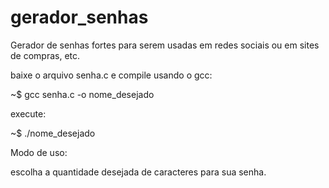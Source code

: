 # gerador_senhas
Gerador de senhas fortes para serem usadas em redes sociais ou em sites de compras, etc.

baixe o arquivo senha.c e compile usando o gcc:

~$ gcc senha.c -o nome_desejado

execute:

~$ ./nome_desejado

Modo de uso:

escolha a quantidade desejada de caracteres para sua senha.
